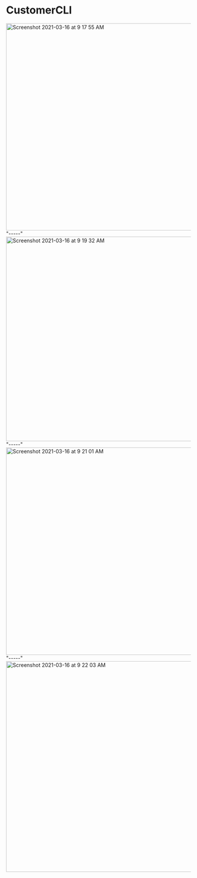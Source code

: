 # CustomerCLI

<img width="565" alt="Screenshot 2021-03-16 at 9 17 55 AM" src="https://user-images.githubusercontent.com/36249617/111253651-8ce4e100-8639-11eb-8710-e77526ef240a.png">
"-----"
<img width="558" alt="Screenshot 2021-03-16 at 9 19 32 AM" src="https://user-images.githubusercontent.com/36249617/111253665-94a48580-8639-11eb-9849-8bb1338874db.png">
"-----"
<img width="566" alt="Screenshot 2021-03-16 at 9 21 01 AM" src="https://user-images.githubusercontent.com/36249617/111253513-5018ea00-8639-11eb-8f46-69554ac948f3.png">
"-----"
<img width="575" alt="Screenshot 2021-03-16 at 9 22 03 AM" src="https://user-images.githubusercontent.com/36249617/111253681-98d0a300-8639-11eb-9f13-15250604837c.png">
